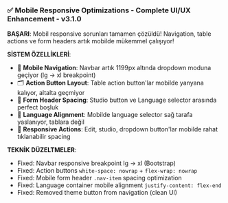 ### ✅ Mobile Responsive Optimizations - Complete UI/UX Enhancement - v3.1.0 
**BAŞARI**: Mobil responsive sorunları tamamen çözüldü! Navigation, table actions ve form headers artık mobilde mükemmel çalışıyor!

**SİSTEM ÖZELLİKLERİ**:
- 📱 **Mobile Navigation**: Navbar artık 1199px altında dropdown moduna geçiyor (lg → xl breakpoint)
- 🗂️ **Action Button Layout**: Table action button'lar mobilde yanyana kalıyor, altalta geçmiyor
- 💫 **Form Header Spacing**: Studio button ve Language selector arasında perfect boşluk
- 🎯 **Language Alignment**: Mobilde language selector sağ tarafa yaslanıyor, tablara değil
- 🔧 **Responsive Actions**: Edit, studio, dropdown button'lar mobilde rahat tıklanabilir spacing

**TEKNİK DÜZELTMELER**:
- Fixed: Navbar responsive breakpoint lg → xl (Bootstrap)
- Fixed: Action buttons `white-space: nowrap` + `flex-wrap: nowrap` 
- Fixed: Mobile form header `.nav-item` spacing optimization
- Fixed: Language container mobile alignment `justify-content: flex-end`
- Fixed: Removed theme button from navigation (clean UI)